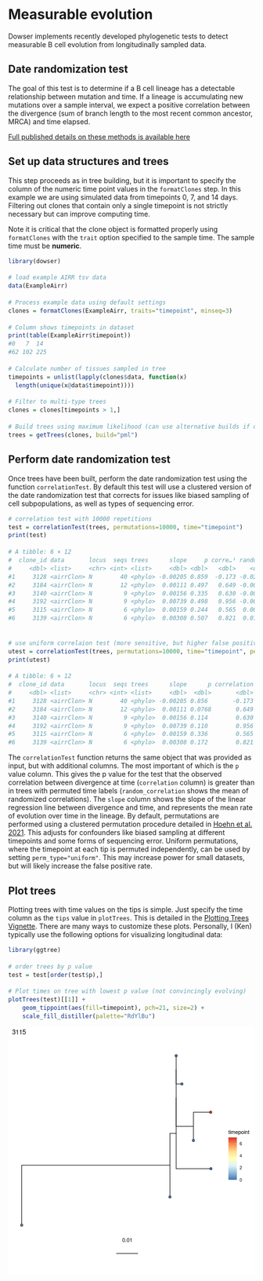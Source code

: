 # Measurable evolution

Dowser implements recently developed phylogenetic tests to detect measurable B cell evolution from longitudinally sampled data.

## Date randomization test

The goal of this test is to determine if a B cell lineage has a detectable relationship between mutation and time. If a lineage is accumulating new mutations over a sample interval, we expect a positive correlation between the divergence (sum of branch length to the most recent common ancestor, MRCA) and time elapsed. 

[Full published details on these methods is available here](https://elifesciences.org/articles/70873)

## Set up data structures and trees

This step proceeds as in tree building, but it is important to specify the column of the numeric time point values in the `formatClones` step. In this example we are using simulated data from timepoints 0, 7, and 14 days. Filtering out clones that contain only a single timepoint is not strictly necessary but can improve computing time.

Note it is critical that the clone object is formatted properly using `formatClones` with the `trait` option specified to the sample time. The sample time must be **numeric**.


```r
library(dowser)

# load example AIRR tsv data
data(ExampleAirr)

# Process example data using default settings
clones = formatClones(ExampleAirr, traits="timepoint", minseq=3)

# Column shows timepoints in dataset
print(table(ExampleAirr$timepoint))
#0   7  14 
#62 102 225 

# Calculate number of tissues sampled in tree
timepoints = unlist(lapply(clones$data, function(x)
  length(unique(x@data$timepoint))))

# Filter to multi-type trees
clones = clones[timepoints > 1,]

# Build trees using maximum likelihood (can use alternative builds if desired)
trees = getTrees(clones, build="pml")
```

## Perform date randomization test

Once trees have been built, perform the date randomization test using the function `correlationTest`. By default this test will use a clustered version of the date randomization test that corrects for issues like biased sampling of cell subpopulations, as well as types of sequencing error.



```r
# correlation test with 10000 repetitions
test = correlationTest(trees, permutations=10000, time="timepoint")
print(test)

# A tibble: 6 × 12
#  clone_id data       locus  seqs trees      slope     p corre…¹ random…²  min_p
#     <dbl> <list>     <chr> <int> <list>     <dbl> <dbl>   <dbl>    <dbl>  <dbl>
#1     3128 <airrClon> N        40 <phylo> -0.00205 0.859  -0.173 -0.0257  0.0667
#2     3184 <airrClon> N        12 <phylo>  0.00111 0.497   0.649 -0.00429 0.5   
#3     3140 <airrClon> N         9 <phylo>  0.00156 0.335   0.630 -0.00835 0.333 
#4     3192 <airrClon> N         9 <phylo>  0.00739 0.498   0.956 -0.00306 0.5   
#5     3115 <airrClon> N         6 <phylo>  0.00159 0.244   0.565  0.00236 0.25  
#6     3139 <airrClon> N         6 <phylo>  0.00308 0.507   0.821  0.0112  0.5   


# use uniform correlaion test (more sensitive, but higher false positive rate)
utest = correlationTest(trees, permutations=10000, time="timepoint", perm_type="uniform")
print(utest)

# A tibble: 6 × 12
#  clone_id data       locus  seqs trees      slope      p correlation random_c…¹
#     <dbl> <list>     <chr> <int> <list>     <dbl>  <dbl>       <dbl>      <dbl>
#1     3128 <airrClon> N        40 <phylo> -0.00205 0.856       -0.173   0.00146 
#2     3184 <airrClon> N        12 <phylo>  0.00111 0.0768       0.649  -0.00223 
#3     3140 <airrClon> N         9 <phylo>  0.00156 0.114        0.630   0.00205 
#4     3192 <airrClon> N         9 <phylo>  0.00739 0.110        0.956   0.000223
#5     3115 <airrClon> N         6 <phylo>  0.00159 0.336        0.565   0.00409 
#6     3139 <airrClon> N         6 <phylo>  0.00308 0.172        0.821   0.00431 
```

The `correlationTest` function returns the same object that was provided as input, but with additional columns. The most important of which is the `p` value column. This gives the p value for the test that the observed correlation between divergence at time (`correlation` column) is greater than in trees with permuted time labels (`random_correlation` shows the mean of randomized correlations). The `slope` column shows the slope of the linear regression line between divergence and time, and represents the mean rate of evolution over time in the lineage. By default, permutations are performed using a clustered permutation procedure detailed in [Hoehn et al. 2021](https://elifesciences.org/articles/70873). This adjusts for confounders like biased sampling at different timepoints and some forms of sequencing error. Uniform permutations, where the timepoint at each tip is permuted independently, can be used by setting `perm_type="uniform"`. This may increase power for small datasets, but will likely increase the false positive rate.

## Plot trees

Plotting trees with time values on the tips is simple. Just specify the time column as the `tips` value in `plotTrees`. This is detailed in the [Plotting Trees Vignette](Plotting-Trees-Vignette.md). There are many ways to customize these plots. Personally, I (Ken) typically use the following options for visualizing longitudinal data:


```r
library(ggtree)

# order trees by p value
test = test[order(test$p),]

# Plot times on tree with lowest p value (not convincingly evolving)
plotTrees(test)[[1]] + 
    geom_tippoint(aes(fill=timepoint), pch=21, size=2) +
    scale_fill_distiller(palette="RdYlBu")
```

![plot of chunk Measurable-Evolution-4](figure/Measurable-Evolution-4-1.png)
